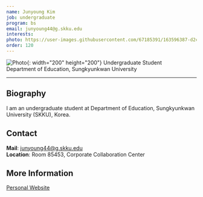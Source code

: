 ```yaml
---
name: Junyoung Kim
job: undergraduate
program: bs
email: junyoung44@g.skku.edu
interests: 
photo: https://user-images.githubusercontent.com/67185391/163596387-d2cccc62-197d-40ea-899e-5b0ccaad7393.jpg
order: 120
---
```


![Photo](https://user-images.githubusercontent.com/67185391/163596387-d2cccc62-197d-40ea-899e-5b0ccaad7393.jpg){: width="200" height="200"}
Undergraduate Student<br>Department of Education, Sungkyunkwan University<br>

<hr>

## Biography
I am an undergraduate student at Department of Education, Sungkyunkwan University (SKKU), Korea. 

## Contact
**Mail**: junyoung44@g.skku.edu<br>
**Location**: Room 85453, Corporate Collaboration Center

## More Information
[Personal Website](https://github.com/junieberry)